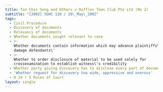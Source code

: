```yaml
---
title: Tan Chin Seng and Others v Raffles Town Club Pte Ltd (No 2)
subtitle: "[2002] SGHC 110 / 20\_May\_2002"
tags:
  - Civil Procedure
  - Discovery of documents
  - Relevancy of documents
  - Whether documents sought relevant to case
  - >-
    Whether documents contain information which may advance plaintiffs\' case or
    damage defendants\'
  - >-
    Whether to order disclosure of material to be used solely for
    crossexamination to establish witness\'s credibility
  - Whether party giving discovery has to disclose every part of document
  - 'Whether request for discovery too wide, oppressive and onerous'
  - O 24 r 5 Rules of Court
layout: single
---
```


